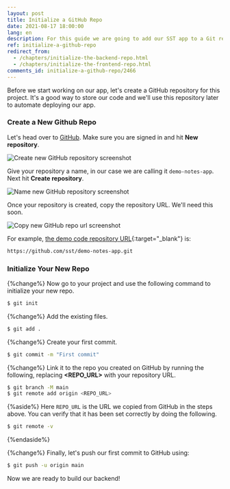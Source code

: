 ```yaml
---
layout: post
title: Initialize a GitHub Repo
date: 2021-08-17 18:00:00
lang: en
description: For this guide we are going to add our SST app to a Git repo. We do this so that we can automate our deployments later by just pushing to GitHub.
ref: initialize-a-github-repo
redirect_from:
  - /chapters/initialize-the-backend-repo.html
  - /chapters/initialize-the-frontend-repo.html
comments_id: initialize-a-github-repo/2466
---
```


Before we start working on our app, let's create a GitHub repository for this project. It's a good way to store our code and we'll use this repository later to automate deploying our app.

### Create a New Github Repo

Let's head over to [GitHub](https://github.com). Make sure you are signed in and hit **New repository**.

![Create new GitHub repository screenshot](/assets/part2/create-new-github-repository.png)

Give your repository a name, in our case we are calling it `demo-notes-app`. Next hit **Create repository**.

![Name new GitHub repository screenshot](/assets/part2/name-new-github-repository.png)

Once your repository is created, copy the repository URL. We'll need this soon.

![Copy new GitHub repo url screenshot](/assets/part2/copy-new-github-repo-url.png)

For example, [the demo code repository URL](https://github.com/serverless-stack/demo-notes-app.git){:target="_blank"} is:

``` txt
https://github.com/sst/demo-notes-app.git
```

### Initialize Your New Repo

{%change%} Now go to your project and use the following command to initialize your new repo.

``` bash
$ git init
```

{%change%} Add the existing files.

``` bash
$ git add .
``` 

{%change%} Create your first commit.

``` bash
$ git commit -m "First commit" 
```

{%change%} Link it to the repo you created on GitHub by running the following, replacing **<REPO_URL>** with your repository URL.

``` bash
$ git branch -M main
$ git remote add origin <REPO_URL>
```
{%aside%}
Here `REPO_URL` is the URL we copied from GitHub in the steps above. You can verify that it has been set correctly by doing the following.

``` bash
$ git remote -v
```

{%endaside%}

{%change%} Finally, let's push our first commit to GitHub using:

``` bash
$ git push -u origin main
```

Now we are ready to build our backend!
